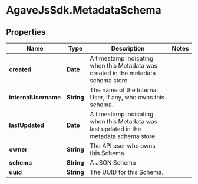 # AgaveJsSdk.MetadataSchema

## Properties
Name | Type | Description | Notes
------------ | ------------- | ------------- | -------------
**created** | **Date** | A timestamp indicating when this Metadata was created in the metadata schema store. | 
**internalUsername** | **String** | The name of the Internal User, if any, who owns this schema. | 
**lastUpdated** | **Date** | A timestamp indicating when this Metadata was last updated in the metadata schema store. | 
**owner** | **String** | The API user who owns this Schema. | 
**schema** | **String** | A JSON Schema | 
**uuid** | **String** | The UUID for this Schema. | 


